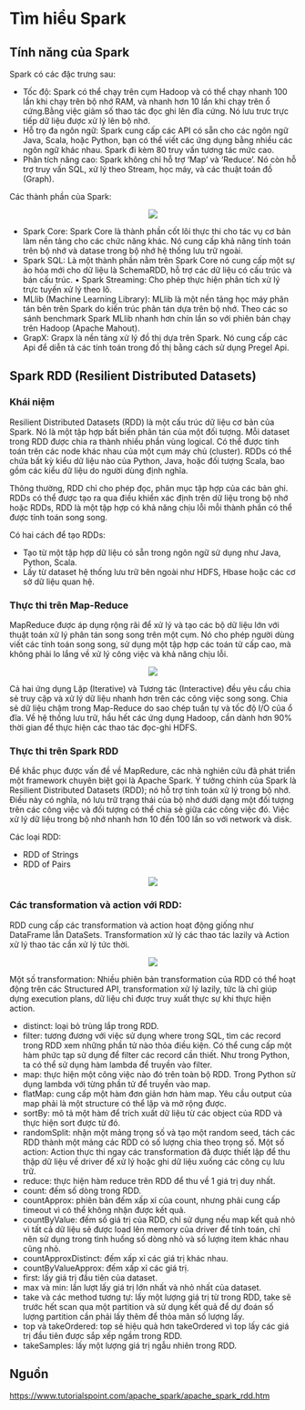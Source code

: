 # Tìm hiểu Spark
## Tính năng của Spark
Spark có các đặc trưng sau:
 - Tốc độ: Spark có thể chạy trên cụm Hadoop và có thể chạy nhanh 100 lần khi chạy trên bộ nhớ RAM, và nhanh hơn 10 lần khi chạy trên ổ cứng.Bằng việc giảm số thao tác đọc ghi lên đĩa cứng. Nó lưu trưc trực tiếp dữ liệu được xử lý lên bộ nhớ.
 - Hỗ trọ đa ngôn ngữ: Spark cung cấp các API có sẵn cho các ngôn ngữ Java, Scala, hoặc Python, bạn có thể viết các ứng dụng bằng nhiều các ngôn ngữ khác nhau. Spark đi kèm 80 truy vấn tương tác mức cao.
 - Phân tích nâng cao: Spark không chỉ hỗ trợ ‘Map’ và ‘Reduce’. Nó còn hỗ trợ truy vấn SQL, xử lý theo Stream, học máy, và các thuật toán đồ  (Graph).

Các thành phần của Spark:
<p align = "center"> <img src = https://cdn.noron.vn/2018/10/17/445a8489bc7387575b3ea580a127e458.png?w=600>
 
 - Spark Core: Spark Core là thành phần cốt lõi thực thi cho tác vụ cơ bản làm nền tảng cho các chức năng khác. Nó cung cấp khả năng tính toán trên bộ nhớ và datase trong bộ nhớ hệ thống lưu trữ ngoài.
 - Spark SQL: Là một thành phần nằm trên Spark Core nó cung cấp một sự ảo hóa mới cho dữ liệu là SchemaRDD, hỗ trợ các dữ liệu có cấu trúc và bán cấu trúc. • Spark Streaming: Cho phép thực hiện phân tích xử lý trực tuyến xử lý theo lô.
 - MLlib (Machine Learning Library): MLlib là một nền tảng học máy phân tán bên trên Spark do kiến trúc phân tán dựa trên bộ nhớ. Theo các so sánh benchmark Spark MLlib nhanh hơn chín lần so với phiên bản chạy trên Hadoop (Apache Mahout).
 - GrapX: Grapx là nền tảng xử lý đồ thị dựa trên Spark. Nó cung cấp các Api để diễn tả các tính toán trong đồ thị bằng cách sử dụng Pregel Api.

## Spark RDD (Resilient Distributed Datasets)
### Khái niệm
Resilient Distributed Datasets (RDD) là một cấu trúc dữ liệu cơ bản của Spark. Nó là một tập hợp bất biến phân tán của một đối tượng. Mỗi dataset trong RDD được chia ra thành nhiều phần vùng logical. Có thể được tính toán trên các node khác nhau của một cụm máy chủ (cluster). RDDs có thể chứa bất kỳ kiểu dữ liệu nào của Python, Java, hoặc đối tượng Scala, bao gồm các kiểu dữ liệu do người dùng định nghĩa.

Thông thường, RDD chỉ cho phép đọc, phân mục tập hợp của các bản ghi. RDDs có thể được tạo ra qua điều khiển xác định trên dữ liệu trong bộ nhớ hoặc RDDs, RDD là một tập hợp có khả năng chịu lỗi mỗi thành phần có thể được tính toán song song.

Có hai cách để tạo RDDs:
 - Tạo từ một tập hợp dữ liệu có sẵn trong ngôn ngữ sử dụng như Java, Python, Scala.
 - Lấy từ dataset hệ thống lưu trữ bên ngoài như HDFS, Hbase hoặc các cơ sở dữ liệu quan hệ.
### Thực thi trên Map-Reduce
MapReduce được áp dụng rộng rãi để xử lý và tạo các bộ dữ liệu lớn với thuật toán xử lý phân tán song song trên một cụm. Nó cho phép người dùng viết các tính toán song song, sử dụng một tập hợp các toán tử cấp cao, mà không phải lo lắng về xử lý công việc và khả năng chịu lỗi.
<p align = "center"> <img src = https://static.packt-cdn.com/products/9781785280849/graphics/5536cf53-3947-434f-ae2f-3a1338e2dbab.png>

Cả hai ứng dụng Lặp (Iterative) và Tương tác (Interactive) đều yêu cầu chia sẻ truy cập và xử lý dữ liệu nhanh hơn trên các công việc song song. Chia sẻ dữ liệu chậm trong Map-Reduce do sao chép tuần tự và tốc độ I/O của ổ đĩa. Về hệ thống lưu trữ, hầu hết các ứng dụng Hadoop, cần dành hơn 90% thời gian để thực hiện các thao tác đọc-ghi HDFS.

### Thực thi trên Spark RDD
Để khắc phục được vấn đề về MapRedure, các nhà nghiên cứu đã phát triển một framework chuyên biệt gọi là Apache Spark. Ý tưởng chính của Spark là Resilient Distributed Datasets (RDD); nó hỗ trợ tính toán xử lý trong bộ nhớ. Điều này có nghĩa, nó lưu trữ trạng thái của bộ nhớ dưới dạng một đối tượng trên các công việc và đối tượng có thể chia sẻ giữa các công việc đó. Việc xử lý dữ liệu trong bộ nhớ nhanh hơn 10 đến 100 lần so với network và disk.

Các loại RDD:
 - RDD of Strings
 - RDD of Pairs
<p align = "center"> <img src = https://mallikarjuna_g.gitbooks.io/spark/content/diagrams/spark-rdds.png>

### Các transformation và action với RDD:
RDD cung cấp các transformation và action hoạt động giống như DataFrame lẫn DataSets. Transformation xử lý các thao tác lazily và Action xử lý thao tác cần xử lý tức thời.
<p align = "center"> <img src = https://i.stack.imgur.com/3QiV8.png>
 
Một số transformation: Nhiều phiên bản transformation của RDD có thể hoạt động trên các Structured API, transformation xử lý lazily, tức là chỉ giúp dựng execution plans, dữ liệu chỉ được truy xuất thực sự khi thực hiện action.
 - distinct: loại bỏ trùng lắp trong RDD.
 - filter: tương đương với việc sử dụng where trong SQL, tìm các record trong RDD xem những phần tử nào thỏa điều kiện. Có thể cung cấp một hàm phức tạp sử dụng để filter các record cần thiết. Như trong Python, ta có thể sử dụng hàm lambda để truyền vào filter.
 - map: thực hiện một công việc nào đó trên toàn bộ RDD. Trong Python sử dụng lambda với từng phần tử để truyền vào map.
 - flatMap: cung cấp một hàm đơn giản hơn hàm map. Yêu cầu output của map phải là một structure có thể lặp và mở rộng được.
 - sortBy: mô tả một hàm để trích xuất dữ liệu từ các object của RDD và thực hiện sort được từ đó.
 - randomSplit: nhận một mảng trọng số và tạo một random seed, tách các RDD thành một mảng các RDD có số lượng chia theo trọng số.
Một số action: Action thực thi ngay các transformation đã được thiết lập để thu thập dữ liệu về driver để xử lý hoặc ghi dữ liệu xuống các công cụ lưu trữ.
 - reduce: thực hiện hàm reduce trên RDD để thu về 1 giá trị duy nhất.
 - count: đếm số dòng trong RDD.
 - countApprox: phiên bản đếm xấp xỉ của count, nhưng phải cung cấp timeout vì có thể không nhận được kết quả.
 - countByValue: đếm số giá trị của RDD, chỉ sử dụng nếu map kết quả nhỏ vì tất cả dữ liệu sẽ được load lên memory của driver để tính toán, chỉ nên sử dụng trong tình huống số dòng nhỏ và số lượng item khác nhau cũng nhỏ.
 - countApproxDistinct: đếm xấp xỉ các giá trị khác nhau.
 - countByValueApprox: đếm xấp xỉ các giá trị.
 - first: lấy giá trị đầu tiên của dataset.
 - max và min: lần lượt lấy giá trị lớn nhất và nhỏ nhất của dataset.
 - take và các method tương tự: lấy một lượng giá trị từ trong RDD, take sẽ trước hết scan qua một partition và sử dụng kết quả để dự đoán số lượng partition cần phải lấy thêm để thỏa mãn số lượng lấy.
 - top và takeOrdered: top sẽ hiệu quả hơn takeOrdered vì top lấy các giá trị đầu tiên được sắp xếp ngầm trong RDD.
 - takeSamples: lấy một lượng giá trị ngẫu nhiên trong RDD.



## Nguồn
https://www.tutorialspoint.com/apache_spark/apache_spark_rdd.htm
